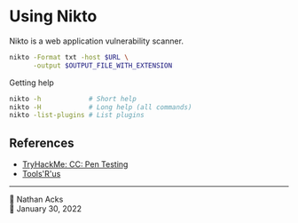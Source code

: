 # Using Nikto

Nikto is a web application vulnerability scanner.

```bash
nikto -Format txt -host $URL \
      -output $OUTPUT_FILE_WITH_EXTENSION
```

Getting help

```bash
nikto -h            # Short help
nikto -H            # Long help (all commands)
nikto -list-plugins # List plugins
```

## References

* [TryHackMe: CC: Pen Testing](tryhackme-cc-pen-testing.md)
* [Tools'R'us](tryhackme-tools-r-us.md)

- - - -

<span aria-hidden="true">👤</span> Nathan Acks  
<span aria-hidden="true">📅</span> January 30, 2022
